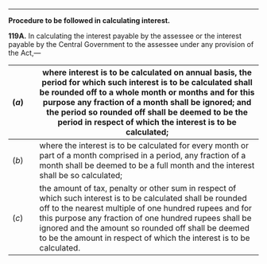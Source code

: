 ****  
  
**Procedure to be followed in calculating interest.**

**119A.** In calculating the interest payable by the assessee or the interest payable by the Central Government to the assessee under any provision of the Act,—

(_a_)|  | where interest is to be calculated on annual basis, the period for which such interest is to be calculated shall be rounded off to a whole month or months and for this purpose any fraction of a month shall be ignored; and the period so rounded off shall be deemed to be the period in respect of which the interest is to be calculated;  
---|---|---  
(_b_)|  | where the interest is to be calculated for every month or part of a month comprised in a period, any fraction of a month shall be deemed to be a full month and the interest shall be so calculated;  
(_c_)|  | the amount of tax, penalty or other sum in respect of which such interest is to be calculated shall be rounded off to the nearest multiple of one hundred rupees and for this purpose any fraction of one hundred rupees shall be ignored and the amount so rounded off shall be deemed to be the amount in respect of which the interest is to be calculated.